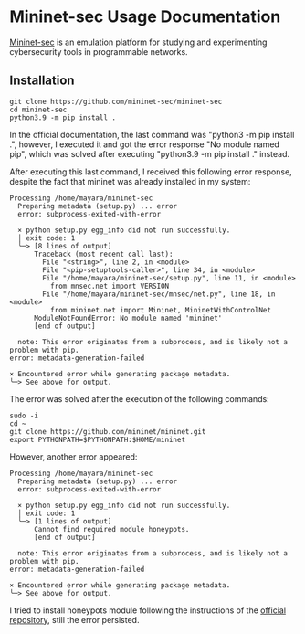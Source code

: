 # Mininet-sec Usage Documentation

[Mininet-sec](https://github.com/mininet-sec/mininet-sec#mininet-sec) is an emulation platform for studying and experimenting cybersecurity tools in programmable networks.

## Installation 

```
git clone https://github.com/mininet-sec/mininet-sec
cd mininet-sec
python3.9 -m pip install .
```

In the official documentation, the last command was "python3 -m pip install .", however, I executed it and got the error response "No module named pip", which was solved after executing "python3.9 -m pip install ." instead.

After executing this last command, I received this following error response, despite the fact that mininet was already installed in my system:

```
Processing /home/mayara/mininet-sec
  Preparing metadata (setup.py) ... error
  error: subprocess-exited-with-error
  
  × python setup.py egg_info did not run successfully.
  │ exit code: 1
  ╰─> [8 lines of output]
      Traceback (most recent call last):
        File "<string>", line 2, in <module>
        File "<pip-setuptools-caller>", line 34, in <module>
        File "/home/mayara/mininet-sec/setup.py", line 11, in <module>
          from mnsec.net import VERSION
        File "/home/mayara/mininet-sec/mnsec/net.py", line 18, in <module>
          from mininet.net import Mininet, MininetWithControlNet
      ModuleNotFoundError: No module named 'mininet'
      [end of output]
  
  note: This error originates from a subprocess, and is likely not a problem with pip.
error: metadata-generation-failed

× Encountered error while generating package metadata.
╰─> See above for output.

```

The error was solved after the execution of the following commands:

```
sudo -i
cd ~
git clone https://github.com/mininet/mininet.git
export PYTHONPATH=$PYTHONPATH:$HOME/mininet
```

However, another error appeared:

```
Processing /home/mayara/mininet-sec
  Preparing metadata (setup.py) ... error
  error: subprocess-exited-with-error
  
  × python setup.py egg_info did not run successfully.
  │ exit code: 1
  ╰─> [1 lines of output]
      Cannot find required module honeypots.
      [end of output]
  
  note: This error originates from a subprocess, and is likely not a problem with pip.
error: metadata-generation-failed

× Encountered error while generating package metadata.
╰─> See above for output.
```

I tried to install honeypots module following the instructions of the [official repository](https://github.com/qeeqbox/honeypots), still the error persisted.

